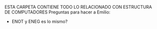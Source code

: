 ESTA CARPETA CONTIENE TODO LO RELACIONADO CON ESTRUCTURA DE COMPUTADORES
Preguntas para hacer a Emilio:
- ENOT y ENEG es lo mismo?
